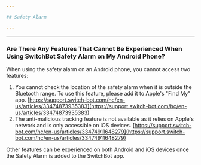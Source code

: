 ```yaml
---

## Safety Alarm

---
```


---
### Are There Any Features That Cannot Be Experienced When Using SwitchBot Safety Alarm on My Android Phone?

When using the safety alarm on an Android phone, you cannot access two features:
1. You cannot check the location of the safety alarm when it is outside the Bluetooth range. To use this feature, please add it to Apple's "Find My" app.
[https://support.switch-bot.com/hc/en-us/articles/33474873935383](https://support.switch-bot.com/hc/en-us/articles/33474873935383)
2. The anti-malicious tracking feature is not available as it relies on Apple's network and is only accessible on iOS devices.
[https://support.switch-bot.com/hc/en-us/articles/33474911648279](https://support.switch-bot.com/hc/en-us/articles/33474911648279)

Other features can be experienced on both Android and iOS devices once the Safety Alarm is added to the SwitchBot app.







